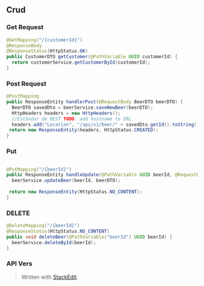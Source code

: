 ## Crud

### Get Request

```java
@GetMapping("/{customerId}")  
@ResponseBody  
@ResponseStatus(HttpStatus.OK)  
public CustomerDTO getCustomer(@PathVariable UUID customerId) {  
  return customerService.getCustomerById(customerId);  
}
```

### Post Request

```java
@PostMapping  
public ResponseEntity handlerPost(@RequestBody BeerDTO beerDTO) {  
  BeerDTO savedDto = beerService.saveNewBeer(beerDTO);  
  HttpHeaders headers = new HttpHeaders();  
  //Estándar de REST TODO: add hostname to URL  
  headers.add("Location", "/api/v1/beer/" + savedDto.getId().toString());  
 return new ResponseEntity(headers, HttpStatus.CREATED);  
}
```

### Put

```java

@PutMapping("/{beerId}")  
public ResponseEntity handleUpdate(@PathVariable UUID beerId, @RequestBody BeerDTO beerDTO) {  
  beerService.updateBeer(beerId, beerDTO);  
  
 return new ResponseEntity(HttpStatus.NO_CONTENT);  
}
```

### DELETE

```java
@DeleteMapping("/{beerId}")  
@ResponseStatus(HttpStatus.NO_CONTENT)  
public void deleteBeer(@PathVariable("beerId") UUID beerId) {  
  beerService.deleteById(beerId);  
}
```


### API Vers
> Written with [StackEdit](https://stackedit.io/).
<!--stackedit_data:
eyJoaXN0b3J5IjpbLTExNDc1NzU4MDYsMTMzMzUxNDk1NSwxMD
c1NjQ3ODBdfQ==
-->